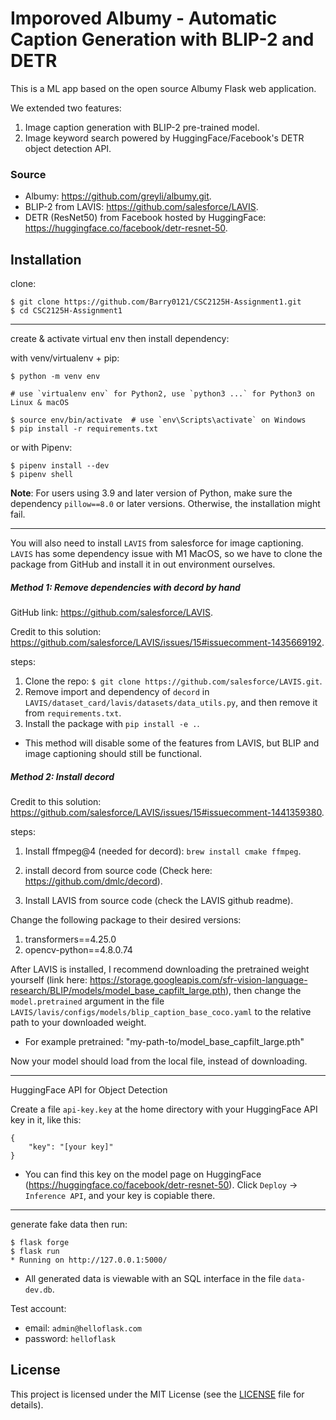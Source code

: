 # Imporoved Albumy - Automatic Caption Generation with BLIP-2 and DETR

This is a ML app based on the open source Albumy Flask web application.

We extended two features:

1. Image caption generation with BLIP-2 pre-trained model.
2. Image keyword search powered by HuggingFace/Facebook's DETR object detection API.

### Source

- Albumy: https://github.com/greyli/albumy.git.
- BLIP-2 from LAVIS: https://github.com/salesforce/LAVIS.
- DETR (ResNet50) from Facebook hosted by HuggingFace: https://huggingface.co/facebook/detr-resnet-50.

## Installation

clone:

```
$ git clone https://github.com/Barry0121/CSC2125H-Assignment1.git
$ cd CSC2125H-Assignment1
```

---

create & activate virtual env then install dependency:

with venv/virtualenv + pip:

```
$ python -m venv env

# use `virtualenv env` for Python2, use `python3 ...` for Python3 on Linux & macOS

$ source env/bin/activate  # use `env\Scripts\activate` on Windows
$ pip install -r requirements.txt
```

or with Pipenv:

```
$ pipenv install --dev
$ pipenv shell
```

**Note**: For users using 3.9 and later version of Python, make sure the dependency `pillow==8.0` or later versions. Otherwise, the installation might fail.

---

You will also need to install `LAVIS` from salesforce for image captioning. `LAVIS` has some dependency issue with M1 MacOS, so we have to clone the package from GitHub and install it in out environment ourselves.

##### Method 1: Remove dependencies with decord by hand

GitHub link: https://github.com/salesforce/LAVIS.

Credit to this solution: https://github.com/salesforce/LAVIS/issues/15#issuecomment-1435669192.

steps:

1. Clone the repo: `$ git clone https://github.com/salesforce/LAVIS.git`.
2. Remove import and dependency of `decord` in `LAVIS/dataset_card/lavis/datasets/data_utils.py`, and then remove it from `requirements.txt`.
3. Install the package with `pip install -e .`.

- This method will disable some of the features from LAVIS, but BLIP and image captioning should still be functional.

##### Method 2: Install decord

Credit to this solution: https://github.com/salesforce/LAVIS/issues/15#issuecomment-1441359380.

steps:

1. Install ffmpeg@4 (needed for decord): `brew install cmake ffmpeg`.

2. install decord from source code (Check here: https://github.com/dmlc/decord).

3. Install LAVIS from source code (check the LAVIS github readme).

Change the following package to their desired versions:

1. transformers==4.25.0
2. opencv-python==4.8.0.74

After LAVIS is installed, I recommend downloading the pretrained weight yourself (link here: https://storage.googleapis.com/sfr-vision-language-research/BLIP/models/model_base_capfilt_large.pth), then change the `model.pretrained` argument in the file `LAVIS/lavis/configs/models/blip_caption_base_coco.yaml` to the relative path to your downloaded weight.

- For example pretrained: "my-path-to/model_base_capfilt_large.pth"

Now your model should load from the local file, instead of downloading.

---

HuggingFace API for Object Detection

Create a file `api-key.key` at the home directory with your HuggingFace API key in it, like this:

```
{
    "key": "[your key]"
}
```

- You can find this key on the model page on HuggingFace (https://huggingface.co/facebook/detr-resnet-50). Click `Deploy` -> `Inference API`, and your key is copiable there.

---

generate fake data then run:

```
$ flask forge
$ flask run
* Running on http://127.0.0.1:5000/
```

- All generated data is viewable with an SQL interface in the file `data-dev.db`.

Test account:

- email: `admin@helloflask.com`
- password: `helloflask`

## License

This project is licensed under the MIT License (see the
[LICENSE](LICENSE) file for details).
